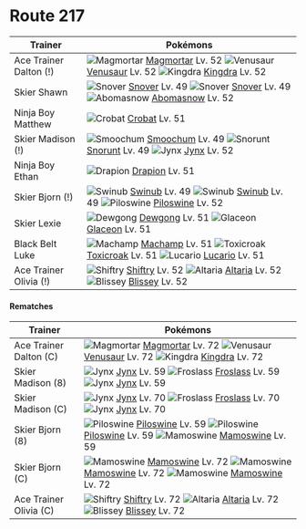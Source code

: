 # Route 217

Trainer                    | Pokémons
---                        | ---
Ace Trainer Dalton (!)     | ![][467]  [Magmortar] Lv. 52  ![][003]  [Venusaur] Lv. 52  ![][230]  [Kingdra] Lv. 52
Skier Shawn                | ![][459]  [Snover] Lv. 49  ![][459]  [Snover] Lv. 49  ![][460]  [Abomasnow] Lv. 52
Ninja Boy Matthew          | ![][169]  [Crobat] Lv. 51
Skier Madison (!)          | ![][238]  [Smoochum] Lv. 49  ![][361]  [Snorunt] Lv. 49  ![][124]  [Jynx] Lv. 52
Ninja Boy Ethan            | ![][452]  [Drapion] Lv. 51
Skier Bjorn (!)            | ![][220]  [Swinub] Lv. 49  ![][220]  [Swinub] Lv. 49  ![][221]  [Piloswine] Lv. 52
Skier Lexie                | ![][087]  [Dewgong] Lv. 51  ![][471]  [Glaceon] Lv. 51
Black Belt Luke            | ![][068]  [Machamp] Lv. 51  ![][454]  [Toxicroak] Lv. 51  ![][448]  [Lucario] Lv. 51
Ace Trainer Olivia (!)     | ![][275]  [Shiftry] Lv. 52  ![][334]  [Altaria] Lv. 52  ![][242]  [Blissey] Lv. 52

#### Rematches

Trainer                    | Pokémons
---                        | ---
Ace Trainer Dalton (C)     | ![][467]  [Magmortar] Lv. 72  ![][003]  [Venusaur] Lv. 72  ![][230]  [Kingdra] Lv. 72
Skier Madison (8)          | ![][124]  [Jynx] Lv. 59  ![][478]  [Froslass] Lv. 59  ![][124]  [Jynx] Lv. 59
Skier Madison (C)          | ![][124]  [Jynx] Lv. 70  ![][478]  [Froslass] Lv. 70  ![][124]  [Jynx] Lv. 70
Skier Bjorn (8)            | ![][221]  [Piloswine] Lv. 59  ![][221]  [Piloswine] Lv. 59  ![][473]  [Mamoswine] Lv. 59
Skier Bjorn (C)            | ![][473]  [Mamoswine] Lv. 72  ![][473]  [Mamoswine] Lv. 72  ![][473]  [Mamoswine] Lv. 72
Ace Trainer Olivia (C)     | ![][275]  [Shiftry] Lv. 72  ![][334]  [Altaria] Lv. 72  ![][242]  [Blissey] Lv. 72


[003]: https://raw.githubusercontent.com/PokeAPI/sprites/master/sprites/pokemon/3.png "Venusaur"
[068]: https://raw.githubusercontent.com/PokeAPI/sprites/master/sprites/pokemon/68.png "Machamp"
[087]: https://raw.githubusercontent.com/PokeAPI/sprites/master/sprites/pokemon/87.png "Dewgong"
[124]: https://raw.githubusercontent.com/PokeAPI/sprites/master/sprites/pokemon/124.png "Jynx"
[169]: https://raw.githubusercontent.com/PokeAPI/sprites/master/sprites/pokemon/169.png "Crobat"
[220]: https://raw.githubusercontent.com/PokeAPI/sprites/master/sprites/pokemon/220.png "Swinub"
[221]: https://raw.githubusercontent.com/PokeAPI/sprites/master/sprites/pokemon/221.png "Piloswine"
[230]: https://raw.githubusercontent.com/PokeAPI/sprites/master/sprites/pokemon/230.png "Kingdra"
[238]: https://raw.githubusercontent.com/PokeAPI/sprites/master/sprites/pokemon/238.png "Smoochum"
[242]: https://raw.githubusercontent.com/PokeAPI/sprites/master/sprites/pokemon/242.png "Blissey"
[275]: https://raw.githubusercontent.com/PokeAPI/sprites/master/sprites/pokemon/275.png "Shiftry"
[334]: https://raw.githubusercontent.com/PokeAPI/sprites/master/sprites/pokemon/334.png "Altaria"
[361]: https://raw.githubusercontent.com/PokeAPI/sprites/master/sprites/pokemon/361.png "Snorunt"
[448]: https://raw.githubusercontent.com/PokeAPI/sprites/master/sprites/pokemon/448.png "Lucario"
[452]: https://raw.githubusercontent.com/PokeAPI/sprites/master/sprites/pokemon/452.png "Drapion"
[454]: https://raw.githubusercontent.com/PokeAPI/sprites/master/sprites/pokemon/454.png "Toxicroak"
[459]: https://raw.githubusercontent.com/PokeAPI/sprites/master/sprites/pokemon/459.png "Snover"
[460]: https://raw.githubusercontent.com/PokeAPI/sprites/master/sprites/pokemon/460.png "Abomasnow"
[467]: https://raw.githubusercontent.com/PokeAPI/sprites/master/sprites/pokemon/467.png "Magmortar"
[471]: https://raw.githubusercontent.com/PokeAPI/sprites/master/sprites/pokemon/471.png "Glaceon"
[473]: https://raw.githubusercontent.com/PokeAPI/sprites/master/sprites/pokemon/473.png "Mamoswine"
[478]: https://raw.githubusercontent.com/PokeAPI/sprites/master/sprites/pokemon/478.png "Froslass"
[Venusaur]: pokemon_changes/003/
[Machamp]: pokemon_changes/068/
[Dewgong]: pokemon_changes/087/
[Jynx]: pokemon_changes/124/
[Crobat]: pokemon_changes/169/
[Swinub]: pokemon_changes/220/
[Piloswine]: pokemon_changes/221/
[Kingdra]: pokemon_changes/230/
[Smoochum]: pokemon_changes/238/
[Blissey]: pokemon_changes/242/
[Shiftry]: pokemon_changes/275/
[Altaria]: pokemon_changes/334/
[Snorunt]: pokemon_changes/361/
[Lucario]: pokemon_changes/448/
[Drapion]: pokemon_changes/452/
[Toxicroak]: pokemon_changes/454/
[Snover]: pokemon_changes/459/
[Abomasnow]: pokemon_changes/460/
[Magmortar]: pokemon_changes/467/
[Glaceon]: pokemon_changes/471/
[Mamoswine]: pokemon_changes/473/
[Froslass]: pokemon_changes/478/
